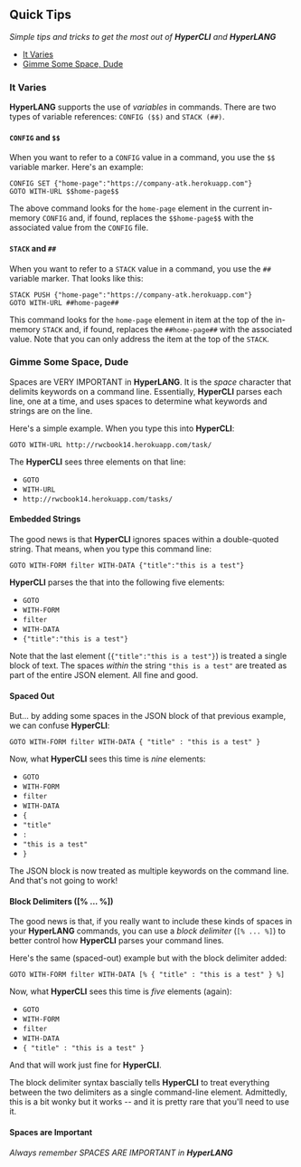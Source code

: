 ## Quick Tips

_Simple tips and tricks to get the most out of **HyperCLI** and **HyperLANG**_

* [It Varies](https://rwmbook.github.io/hyper/tips.html#it-varies)
* [Gimme Some Space, Dude](https://rwmbook.github.io/hyper/tips.html#gimme-some-space-dude)

### It Varies
**HyperLANG** supports the use of _variables_ in commands.  There are two types of variable references: `CONFIG ($$)` and `STACK (##)`.

#### `CONFIG` and `$$`
When you want to refer to a `CONFIG` value in a command, you use the `$$` variable marker. Here's an example:

```
CONFIG SET {"home-page":"https://company-atk.herokuapp.com"}
GOTO WITH-URL $$home-page$$
```

The above command looks for the `home-page` element in the current in-memory `CONFIG` and, if found, replaces the `$$home-page$$` with the associated value from the `CONFIG` file. 

#### `STACK` and `##`
When you want to refer to a `STACK` value in a command, you use the `##` variable marker. That looks like this:

```
STACK PUSH {"home-page":"https://company-atk.herokuapp.com"}
GOTO WITH-URL ##home-page##
```
This command looks for the `home-page` element in item at the top of the in-memory `STACK` and, if found, replaces the `##home-page##` with the associated value. Note that you can only address the item at the top of the `STACK`.

### Gimme Some Space, Dude
Spaces are VERY IMPORTANT in **HyperLANG**. It is the _space_ character that delimits keywords on a command line. Essentially, **HyperCLI** parses each line, one at a time, and uses spaces to determine what keywords and strings are on the line.

Here's a simple example. When you type this into **HyperCLI**:

```
GOTO WITH-URL http://rwcbook14.herokuapp.com/task/
```
The **HyperCLI** sees three elements on that line:

 * `GOTO`
 * `WITH-URL`
 * `http://rwcbook14.herokuapp.com/tasks/`
 
#### Embedded Strings 
The good news is that **HyperCLI** ignores spaces within a double-quoted string. That means, when you type this command line:

```
GOTO WITH-FORM filter WITH-DATA {"title":"this is a test"}
```  
**HyperCLI** parses the that into the following five elements:

 * `GOTO`
 * `WITH-FORM`
 * `filter`
 * `WITH-DATA`
 * `{"title":"this is a test"}`

Note that the last element (`{"title":"this is a test"}`) is treated a single block of text. The spaces _within_ the string `"this is a test"` are treated as part of the entire JSON element. All fine and good. 

#### Spaced Out
But... by adding some spaces in the JSON block of that previous example, we can confuse **HyperCLI**:

```
GOTO WITH-FORM filter WITH-DATA { "title" : "this is a test" }
```  

Now, what **HyperCLI** sees this time is _nine_ elements:

 * `GOTO`
 * `WITH-FORM`
 * `filter`
 * `WITH-DATA`
 * `{`
 * `"title"`
 * `:`
 * `"this is a test"`
 * `}`

The JSON block is now treated as multiple keywords on the command line. And that's not going to work!

#### Block Delimiters ([% ... %])
The good news is that, if you really want to include these kinds of spaces in your **HyperLANG** commands, you can use a _block delimiter_ (`[% ... %]`) to better control how **HyperCLI** parses your command lines.

Here's the same (spaced-out) example but with the block delimiter added:

```
GOTO WITH-FORM filter WITH-DATA [% { "title" : "this is a test" } %]
```  

Now, what **HyperCLI** sees this time is _five_ elements (again):

 * `GOTO`
 * `WITH-FORM`
 * `filter`
 * `WITH-DATA`
 * `{ "title" : "this is a test" }`

And that will work just fine for **HyperCLI**.

The block delimiter syntax bascially tells **HyperCLI** to treat everything between the two delimiters as a single command-line element. Admittedly, this is a bit wonky but it works -- and it is pretty rare that you'll need to use it.

#### Spaces are Important

_Always remember SPACES ARE IMPORTANT in **HyperLANG**_
 
